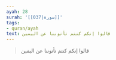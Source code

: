 ```yaml
---
ayah: 28
surah: '[[037|سورة]]'
tags:
- quran/ayah
text: قالوا إنكم كنتم تأتوننا عن اليمين
---
```

> قالوا إنكم كنتم تأتوننا عن اليمين
